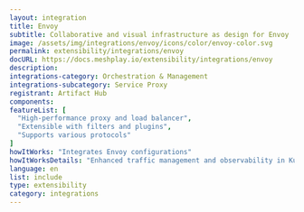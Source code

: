 ```yaml
---
layout: integration
title: Envoy
subtitle: Collaborative and visual infrastructure as design for Envoy
image: /assets/img/integrations/envoy/icons/color/envoy-color.svg
permalink: extensibility/integrations/envoy
docURL: https://docs.meshplay.io/extensibility/integrations/envoy
description: 
integrations-category: Orchestration & Management
integrations-subcategory: Service Proxy
registrant: Artifact Hub
components: 
featureList: [
  "High-performance proxy and load balancer",
  "Extensible with filters and plugins",
  "Supports various protocols"
]
howItWorks: "Integrates Envoy configurations"
howItWorksDetails: "Enhanced traffic management and observability in Kubernetes"
language: en
list: include
type: extensibility
category: integrations
---
```

